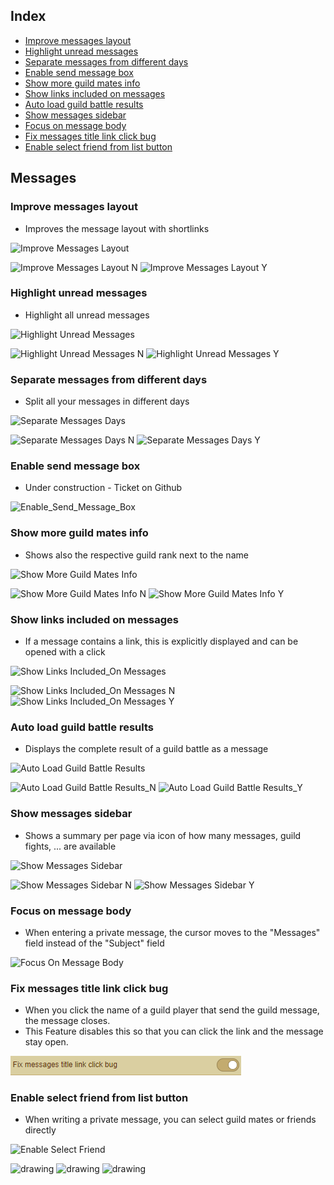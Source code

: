 ## Index
- [Improve messages layout](Documentation%20Messages.md#improve-messages-layout)
- [Highlight unread messages](Documentation%20Messages.md#highlight-unread-messages)
- [Separate messages from different days](Documentation%20Messages.md#separate-messages-from-different-days)
- [Enable send message box](Documentation%20Messages.md#enable-send-message-box)
- [Show more guild mates info](Documentation%20Messages.md#show-more-guild-mates-info)
- [Show links included on messages](Documentation%20Messages.md#show-links-included-on-messages)
- [Auto load guild battle results](Documentation%20Messages.md#auto-load-guild-battle-results)
- [Show messages sidebar](Documentation%20Messages.md#show-messages-sidebar)
- [Focus on message body](Documentation%20Messages.md#focus-on-message-body)
- [Fix messages title link click bug](Documentation%20Messages.md#fix-messages-title-link-click-bug)
- [Enable select friend from list button](Documentation%20Messages.md#enable-select-friend-from-list-button)

## Messages
### Improve messages layout
- Improves the message layout with shortlinks

![Improve Messages Layout](Pictures/Messages/Improve_Messages_Layout.png)

![Improve Messages Layout N](Pictures/Messages/Improve_Messages_Layout_N.png)
![Improve Messages Layout Y](Pictures/Messages/Improve_Messages_Layout_Y.png)

### Highlight unread messages
- Highlight all unread messages

![Highlight Unread Messages](Pictures/Messages/Hightlight_Unread_Messages.png)

![Highlight Unread Messages N](Pictures/Messages/Hightlight_Unread_Messages_N.png)
![Highlight Unread Messages Y](Pictures/Messages/Hightlight_Unread_Messages_Y.png)

### Separate messages from different days
- Split all your messages in different days

![Separate Messages Days](Pictures/Messages/Separate_Messages_Days.png)

![Separate Messages Days N](Pictures/Messages/Separate_Messages_Days_N.png)
![Separate Messages Days Y](Pictures/Messages/Separate_Messages_Days_Y.png)

### Enable send message box
- Under construction - Ticket on Github

![Enable_Send_Message_Box](Pictures/Messages/Enable_Send_Message_Box.png)

### Show more guild mates info
- Shows also the respective guild rank next to the name

![Show More Guild Mates Info](Pictures/Messages/Show_More_Guild_Mates_Info.png)

![Show More Guild Mates Info N](Pictures/Messages/Show_More_Guild_Mates_Info_N.png)
![Show More Guild Mates Info Y](Pictures/Messages/Show_More_Guild_Mates_Info_Y.png)

### Show links included on messages
- If a message contains a link, this is explicitly displayed and can be opened with a click

![Show Links Included_On Messages](Pictures/Messages/Show_Links_Included_On_Messages.png)

![Show Links Included_On Messages N](Pictures/Messages/Show_Links_Included_On_Messages_N.png)
![Show Links Included_On Messages Y](Pictures/Messages/Show_Links_Included_On_Messages_Y.png)

### Auto load guild battle results
- Displays the complete result of a guild battle as a message

![Auto Load Guild Battle Results](Pictures/Messages/Auto_Load_Guild_Battle_Results.png)

![Auto Load Guild Battle Results_N](Pictures/Messages/Auto_Load_Guild_Battle_Results_N.png)
![Auto Load Guild Battle Results_Y](Pictures/Messages/Auto_Load_Guild_Battle_Results_Y.png)

### Show messages sidebar
- Shows a summary per page via icon of how many messages, guild fights, ... are available

![Show Messages Sidebar](Pictures/Messages/Show_Messages_Sidebar.png)

![Show Messages Sidebar N](Pictures/Messages/Show_Messages_Sidebar_N.png)
![Show Messages Sidebar Y](Pictures/Messages/Show_Messages_Sidebar_Y.png)

### Focus on message body
- When entering a private message, the cursor moves to the "Messages" field instead of the "Subject" field

![Focus On Message Body](Pictures/Messages/Focus_On_Message_Body.png)

### Fix messages title link click bug
- When you click the name of a guild player that send the guild message, the message closes. 
- This Feature disables this so that you can click the link and the message stay open.

![Fix_Messages_Title_Link_Click_Bug](Pictures/Messages/Fix_Messages_Title_Link_Click_Bug.png)

### Enable select friend from list button
- When writing a private message, you can select guild mates or friends directly

![Enable Select Friend](Pictures/Messages/Enable_Select_Friend.png)

<img src="Pictures/Messages/Enable_Select_Friend_N.png" alt="drawing" width="400"/> <img src="Pictures/Messages/Enable_Select_Friend_Y.png" alt="drawing" width="400"/> <img src="Pictures/Messages/Enable_Select_Friend_YY.png" alt="drawing" width="400"/>
